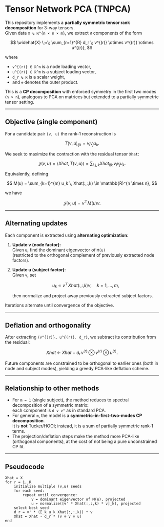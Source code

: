 # Tensor Network PCA (TNPCA)

This repository implements a **partially symmetric tensor rank decomposition** for 3-way tensors.  
Given data `X ∈ ℝ^{n × n × m}`, we extract `R` components of the form

$$
\widehat{X} \;=\; \sum_{r=1}^{R} d_r \; v^{(r)} \otimes v^{(r)} \otimes u^{(r)},
$$

where
- `v^{(r)} ∈ ℝ^n` is a node loading vector,
- `u^{(r)} ∈ ℝ^m` is a subject loading vector,
- `d_r ∈ ℝ` is a scalar weight,
- and `⊗` denotes the outer product.

This is a **CP decomposition** with enforced symmetry in the first two modes (`n × n`), analogous to PCA on matrices but extended to a partially symmetric tensor setting.

---

## Objective (single component)

For a candidate pair `(v, u)` the rank-1 reconstruction is

$$
T(v,u)_{ijk} = v_i v_j u_k.
$$

We seek to maximize the contraction with the residual tensor `Xhat`:

$$
\mathcal{J}(v,u) = \langle Xhat,\, T(v,u)\rangle
= \sum_{i,j,k} Xhat_{ijk}\, v_i v_j u_k.
$$

Equivalently, defining

$$
M(u) = \sum_{k=1}^{m} u_k \, Xhat(:,:,k) \in \mathbb{R}^{n \times n},
$$

we have

$$
\mathcal{J}(v,u) = v^\top M(u) v.
$$

---

## Alternating updates

Each component is extracted using **alternating optimization**:

1. **Update v (node factor):**  
   Given `u`, find the dominant eigenvector of `M(u)`  
   (restricted to the orthogonal complement of previously extracted node factors).

2. **Update u (subject factor):**  
   Given `v`, set

   $$
   u_k \propto v^\top Xhat(:,:,k) v, \quad k=1,\dots,m,
   $$

   then normalize and project away previously extracted subject factors.

Iterations alternate until convergence of the objective.

---

## Deflation and orthogonality

After extracting `(v^{(r)}, u^{(r)}, d_r)`, we subtract its contribution from the residual:

$$
Xhat \;\leftarrow\; Xhat - d_r \, v^{(r)} \otimes v^{(r)} \otimes u^{(r)}.
$$

Future components are constrained to be orthogonal to earlier ones (both in node and subject modes), yielding a greedy PCA-like deflation scheme.

---

## Relationship to other methods

- For `m = 1` (single subject), the method reduces to spectral decomposition of a symmetric matrix:  
  each component is `d v vᵀ` as in standard PCA.
- For general `m`, the model is a **symmetric-in-first-two-modes CP decomposition**.  
  It is **not** Tucker/HOOI; instead, it is a sum of partially symmetric rank-1 terms.
- The projection/deflation steps make the method more PCA-like (orthogonal components), at the cost of not being a pure unconstrained CP fit.

---

## Pseudocode

```text
Xhat = X
for r = 1..R
    initialize multiple (v,u) seeds
    for each seed:
        repeat until convergence:
            v ← dominant eigenvector of M(u), projected
            u ← normalize([v' * Xhat(:,:,k) * v]_k), projected
    select best seed
    d_r = v' * (Σ_k u_k Xhat(:,:,k)) * v
    Xhat ← Xhat - d_r * (v ⊗ v ⊗ u)
end
